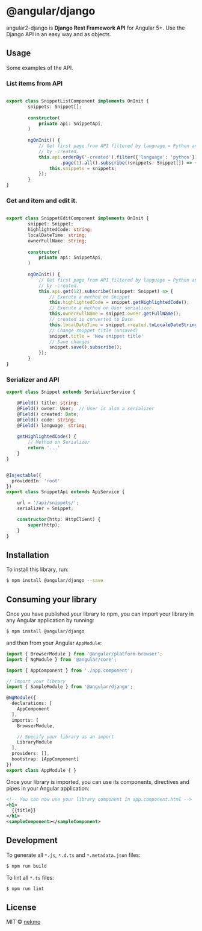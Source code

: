 # @angular/django

angular2-django is **Django Rest Framework API** for Angular 5+. Use the Django API in an easy way and as objects.

## Usage
Some examples of the API.


### List items from API

```typescript

export class SnippetListComponent implements OnInit {
        snippets: Snippet[];
    
        constructor(
            private api: SnippetApi,
        )
        
        ngOnInit() {
            // Get first page from API filtered by language = Python and ordered
            // by -created.
            this.api.orderBy('-created').filter({'language': 'python'})
                    .page(1).all().subscribe((snippets: Snippet[]) => {
                this.snippets = snippets;
            });
        }
}
``` 

### Get and item and edit it.

```typescript

export class SnippetEditComponent implements OnInit {
        snippet: Snippet;
        highlightedCode: string;
        localDateTime: string;
        ownerFullName: string;
    
        constructor(
            private api: SnippetApi,
        )
        
        ngOnInit() {
            // Get first page from API filtered by language = Python and ordered
            // by -created.
            this.api.get(12).subscribe((snippet: Snippet) => {
                // Execute a method on Snippet
                this.highlightedCode = snippet.getHighlightedCode();
                // Execute a method on User serializer
                this.ownerFullName = snippet.owner.getFullName();
                // created is converted to Date
                this.localDateTime = snippet.created.toLocaleDateString();
                // Change snippet title (unsaved)
                snippet.title = 'New snippet title'
                // Save changes
                snippet.save().subscribe();
            });
        }
}
``` 


### Serializer and API


```typescript
export class Snippet extends SerializerService {

    @Field() title: string;
    @Field() owner: User;  // User is also a serializer
    @Field() created: Date;
    @Field() code: string;
    @Field() language: string;
    
    getHighlightedCode() {
        // Method on Serializer
        return '...'
    }
}


@Injectable({
  providedIn: 'root'
})
export class SnippetApi extends ApiService {

    url = '/api/snippets/';
    serializer = Snippet;

    constructor(http: HttpClient) {
        super(http);
    }
}
```


## Installation

To install this library, run:

```bash
$ npm install @angular/django --save
```

## Consuming your library

Once you have published your library to npm, you can import your library in any Angular application by running:

```bash
$ npm install @angular/django
```

and then from your Angular `AppModule`:

```typescript
import { BrowserModule } from '@angular/platform-browser';
import { NgModule } from '@angular/core';

import { AppComponent } from './app.component';

// Import your library
import { SampleModule } from '@angular/django';

@NgModule({
  declarations: [
    AppComponent
  ],
  imports: [
    BrowserModule,

    // Specify your library as an import
    LibraryModule
  ],
  providers: [],
  bootstrap: [AppComponent]
})
export class AppModule { }
```

Once your library is imported, you can use its components, directives and pipes in your Angular application:

```xml
<!-- You can now use your library component in app.component.html -->
<h1>
  {{title}}
</h1>
<sampleComponent></sampleComponent>
```

## Development

To generate all `*.js`, `*.d.ts` and `*.metadata.json` files:

```bash
$ npm run build
```

To lint all `*.ts` files:

```bash
$ npm run lint
```

## License

MIT © [nekmo](mailto:contacto@nekmo.com)
